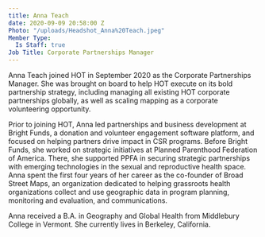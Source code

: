 ```yaml
---
title: Anna Teach
date: 2020-09-09 20:58:00 Z
Photo: "/uploads/Headshot_Anna%20Teach.jpeg"
Member Type:
  Is Staff: true
Job Title: Corporate Partnerships Manager
---
```


Anna Teach joined HOT in September 2020 as the Corporate Partnerships Manager. She was brought on board to help HOT execute on its bold partnership strategy, including managing all existing HOT corporate partnerships globally, as well as scaling mapping as a corporate volunteering opportunity. 

Prior to joining HOT, Anna led partnerships and business development at Bright Funds, a donation and volunteer engagement software platform, and focused on helping partners drive impact in CSR programs. Before Bright Funds, she worked on strategic initiatives at Planned Parenthood Federation of America. There, she supported PPFA in securing strategic partnerships with emerging technologies in the sexual and reproductive health space. Anna spent the first four years of her career as the co-founder of Broad Street Maps, an organization dedicated to helping grassroots health organizations collect and use geographic data in program planning, monitoring and evaluation, and communications. 

Anna received a B.A. in Geography and Global Health from Middlebury College in Vermont. She currently lives in Berkeley, California. 
